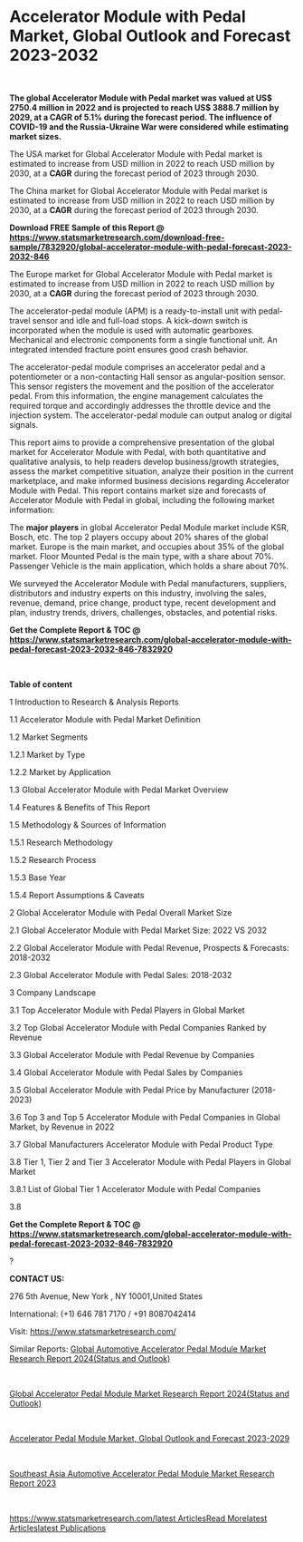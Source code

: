 <h1>Accelerator Module with Pedal Market, Global Outlook and Forecast 2023-2032</h1><br/><p><strong>The global Accelerator Module with Pedal market was valued at US$ 2750.4 million in 2022 and is projected to reach US$ 3888.7 million by 2029, at a <strong>CAGR</strong> of 5.1% during the forecast period. The influence of COVID-19 and the Russia-Ukraine War were considered while estimating market sizes.</strong></p>
 
 
 
 <p>The USA market for Global Accelerator Module with Pedal market is estimated to increase from USD million in 2022 to reach USD million by 2030, at a <strong>CAGR</strong> during the forecast period of 2023 through 2030.</p>
 
 
 
 <p>The China market for Global Accelerator Module with Pedal market is estimated to increase from USD million in 2022 to reach USD million by 2030, at a <strong>CAGR</strong> during the forecast period of 2023 through 2030.</p>
 
 
 
 <p><strong>Download FREE Sample of this Report @ <a href="https://www.statsmarketresearch.com/download-free-sample/7832920/global-accelerator-module-with-pedal-forecast-2023-2032-846">https://www.statsmarketresearch.com/download-free-sample/7832920/global-accelerator-module-with-pedal-forecast-2023-2032-846</a></strong></p>
 
 
 
 <p>The Europe market for Global Accelerator Module with Pedal market is estimated to increase from USD million in 2022 to reach USD million by 2030, at a <strong>CAGR</strong> during the forecast period of 2023 through 2030.</p>
 
 
 
 <p>The accelerator-pedal module (APM) is a ready-to-install unit with pedal-travel sensor and idle and full-load stops. A kick-down switch is incorporated when the module is used with automatic gearboxes. Mechanical and electronic components form a single functional unit. An integrated intended fracture point ensures good crash behavior.</p>
 
 
 
 <p>The accelerator-pedal module comprises an accelerator pedal and a potentiometer or a non-contacting Hall sensor as angular-position sensor. This sensor registers the movement and the position of the accelerator pedal. From this information, the engine management calculates the required torque and accordingly addresses the throttle device and the injection system. The accelerator-pedal module can output analog or digital signals.</p>
 
 
 
 <p>This report aims to provide a comprehensive presentation of the global market for Accelerator Module with Pedal, with both quantitative and qualitative analysis, to help readers develop business/growth strategies, assess the market competitive situation, analyze their position in the current marketplace, and make informed business decisions regarding Accelerator Module with Pedal. This report contains market size and forecasts of Accelerator Module with Pedal in global, including the following market information:</p>
 
 
 
 <p>The <strong>major players</strong> in global Accelerator Pedal Module market include KSR, Bosch, etc. The top 2 players occupy about 20% shares of the global market. Europe is the main market, and occupies about 35% of the global market. Floor Mounted Pedal is the main type, with a share about 70%. Passenger Vehicle is the main application, which holds a share about 70%.</p>
 
 
 
 <p>We surveyed the Accelerator Module with Pedal manufacturers, suppliers, distributors and industry experts on this industry, involving the sales, revenue, demand, price change, product type, recent development and plan, industry trends, drivers, challenges, obstacles, and potential risks.</p>
 
 
 
 <div><b>Get the Complete Report & TOC @ <a href="https://www.statsmarketresearch.com/global-accelerator-module-with-pedal-forecast-2023-2032-846-7832920">https://www.statsmarketresearch.com/global-accelerator-module-with-pedal-forecast-2023-2032-846-7832920</a></b></div>
 
 
 
 <p><br />
 
 <b>Table of content</b></p>
 
 
 
 <p>1 Introduction to Research & Analysis Reports<br />
 
 1.1 Accelerator Module with Pedal Market Definition<br />
 
 1.2 Market Segments<br />
 
 1.2.1 Market by Type<br />
 
 1.2.2 Market by Application<br />
 
 1.3 Global Accelerator Module with Pedal Market Overview<br />
 
 1.4 Features & Benefits of This Report<br />
 
 1.5 Methodology & Sources of Information<br />
 
 1.5.1 Research Methodology<br />
 
 1.5.2 Research Process<br />
 
 1.5.3 Base Year<br />
 
 1.5.4 Report Assumptions & Caveats<br />
 
 2 Global Accelerator Module with Pedal Overall Market Size<br />
 
 2.1 Global Accelerator Module with Pedal Market Size: 2022 VS 2032<br />
 
 2.2 Global Accelerator Module with Pedal Revenue, Prospects & Forecasts: 2018-2032<br />
 
 2.3 Global Accelerator Module with Pedal Sales: 2018-2032<br />
 
 3 Company Landscape<br />
 
 3.1 Top Accelerator Module with Pedal Players in Global Market<br />
 
 3.2 Top Global Accelerator Module with Pedal Companies Ranked by Revenue<br />
 
 3.3 Global Accelerator Module with Pedal Revenue by Companies<br />
 
 3.4 Global Accelerator Module with Pedal Sales by Companies<br />
 
 3.5 Global Accelerator Module with Pedal Price by Manufacturer (2018-2023)<br />
 
 3.6 Top 3 and Top 5 Accelerator Module with Pedal Companies in Global Market, by Revenue in 2022<br />
 
 3.7 Global Manufacturers Accelerator Module with Pedal Product Type<br />
 
 3.8 Tier 1, Tier 2 and Tier 3 Accelerator Module with Pedal Players in Global Market<br />
 
 3.8.1 List of Global Tier 1 Accelerator Module with Pedal Companies<br />
 
 3.8</p>
 
 
 
 <div><b>Get the Complete Report & TOC @ <a href="https://www.statsmarketresearch.com/global-accelerator-module-with-pedal-forecast-2023-2032-846-7832920">https://www.statsmarketresearch.com/global-accelerator-module-with-pedal-forecast-2023-2032-846-7832920</a></b></div>
 
 
 
 <p>? </p>
 
 
 
 <p><b>CONTACT US:</b><br />
 
 276 5th Avenue, New York , NY 10001,United States<br />
 
 International: (+1) 646 781 7170 / +91 8087042414<br />
 
 Visit: <a href="https://www.statsmarketresearch.com/">https://www.statsmarketresearch.com/</a><br />
 
 Similar Reports: <a href="https://www.statsmarketresearch.com/global-accelerator-module-with-pedal-forecast-2023-2032-846-7832920">Global Automotive Accelerator Pedal Module Market Research Report 2024(Status and Outlook)</a><br />
 
 <br />
 
 <a href="https://www.statsmarketresearch.com/global-accelerator-module-with-pedal-forecast-2023-2032-846-7832920">Global Accelerator Pedal Module Market Research Report 2024(Status and Outlook)</a><br />
 
 <br />
 
 <a href="https://www.statsmarketresearch.com/global-accelerator-module-with-pedal-forecast-2023-2032-846-7832920">Accelerator Pedal Module Market, Global Outlook and Forecast 2023-2029</a><br />
 
 <br />
 
 <a href="https://www.statsmarketresearch.com/global-accelerator-module-with-pedal-forecast-2023-2032-846-7832920">Southeast Asia Automotive Accelerator Pedal Module Market Research Report 2023</a><br />
 
 <br />
 
 <a href="https://gyeongbokgung.com">https://www.statsmarketresearch.com/</a><a href="https://hallyeomaritime.com">latest Articles</a><a href="https://jingwansa.com">Read More</a><a href="https://nguoiviet.jp/">latest Articles</a><a href="https://www.intelmarketresearch.com/">latest Publications</a></p>